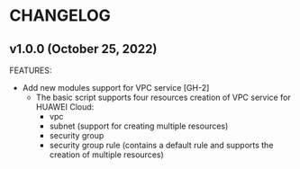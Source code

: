 # CHANGELOG

## v1.0.0 (October 25, 2022)

FEATURES:

- Add new modules support for VPC service [GH-2]
  + The basic script supports four resources creation of VPC service for HUAWEI Cloud:
    * vpc
    * subnet (support for creating multiple resources)
    * security group
    * security group rule (contains a default rule and supports the creation of multiple resources)
